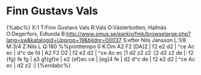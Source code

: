 # Finn Gustavs Vals

{%abc%}
X:1
T:Finn Gustavs Vals
R:Vals
O:Västerbotten, Hallnäs
O:Degerfors, Edlunda
B:http://www.smus.se/earkiv/fmk/browselarge.php?lang=sw&katalogid=Upprop+19&bildnr=00037
S:efter Nils Jansson
L:1/8
M:3/4
Z:Nils L
Q:180
%%printtempo 0
K:Dm
A2 F2 [DA]2 | f2 e2 d2 | ^ce Ac ec | d^c de fd | 
A2 F2 D2 | f2 e2 d2 | ^ce Ac ec |1 d2 z2 z2 :|2 d2 z2 de |:
f2 {fg} fe fg | a3 gf{gf}e | e2 {ef}ec ce | [eg]4 fe | 
d2 d^c de | f2 e2 d2 | ^ce Ac ec | d2 z2 :| 
{%endabc%}
